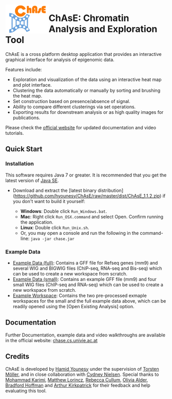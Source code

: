 <img align="left" src="doc/ChaseLogo.jpg" alt="ChAsE logo" height="90"> </img>

# ChAsE: Chromatin Analysis and Exploration Tool

ChAsE is a cross platform desktop application that provides an interactive graphical interface for analysis of epigenomic data. 

Features include:

* Exploration and visualization of the data using an interactive heat map and plot interface.
* Clustering the data automatically or manually by sorting and brushing the heat map.
* Set construction based on presence/absence of signal.
* Ability to compare different clusterings via set operations.
* Exporting results for downstream analysis or as high quality images for publications.

Please check the [official website](http://chase.cs.univie.ac.at) for updated documentation and video tutorials.

## Quick Start

### Installation
This software requires Java 7 or greater. It is recommended that you get the latest version of [Java SE](http://www.oracle.com/technetwork/java/javase/downloads/jdk8-downloads-2133151.html).

* Download and extract the [latest binary distribution] (https://github.com/hyounesy/ChAsE/raw/master/dist/ChAsE_1.1.2.zip) if you don't want to build it yourself:

  * **Windows**: Double click ```Run_Windows.bat```.
  * **Mac**: Right click ```Run_OSX.command``` and select Open. Confirm running the application.
  * **Linux**: Double click ```Run_Unix.sh```.
  * Or, you may open a console and run the following in the command-line: ``` java -jar chase.jar ```

### Example Data
 * [Example Data (full)](http://bigwigs.brc.ubc.ca/bigwig/chase/): Contains a GFF file for Refseq genes (mm9) and several WIG and BIGWIG files (ChIP-seq, RNA-seq and Bis-seq) which can be used to create a new workspace from scratch.
 * [Example Data (small)](https://github.com/hyounesy/ChAsE/raw/master/dist/ExampleData.zip): Contains an example GFF file (mm9) and four small WIG files (ChIP-seq and RNA-seq) which can be used to create a new workspace from scratch.
 * [Example Workspace](https://github.com/hyounesy/ChAsE/raw/master/dist/ExampleWorkspace.zip): Contains the two pre-processed exmaple workspaces for the small and the full example data above, which can be readily opened using the [Open Existing Analysis] option.

## Documentation
Further Documentation, example data and video walkthroughs are available in the official website: [chase.cs.univie.ac.at](http://chase.cs.univie.ac.at/)

## Credits
ChAsE is developed by [Hamid Younesy](https://www.researchgate.net/profile/Hamid_Younesy) under the supervision of [Torsten Möller](https://cs.univie.ac.at/vda-team/infpers/Torsten_M%C3%B6ller/), and in close collaboration with [Cydney Nielsen](http://www.cydney.org/). Special thanks to [Mohammad Karimi](http://brc.ubc.ca/research/computational-biology-and-bioinformatics/), [Matthew Lorincz](http://medgen.med.ubc.ca/person/matthew-lorincz/), [Rebecca Cullum](http://www.terryfoxlab.ca/people-detail/rebecca-cullum/), [Olivia Alder](https://www.researchgate.net/profile/Olivia_Alder), [Bradford Hoffman](https://cfri.ca/our-research/researchers/results/Details/brad-hoffman) and [Arthur Kirkpatrick](http://www.cs.sfu.ca/~ted/) for their feedback and help evaluating this tool.
